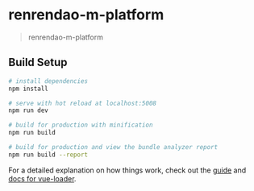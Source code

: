 # renrendao-m-platform

> renrendao-m-platform

## Build Setup

``` bash
# install dependencies
npm install

# serve with hot reload at localhost:5008
npm run dev

# build for production with minification
npm run build

# build for production and view the bundle analyzer report
npm run build --report
```

For a detailed explanation on how things work, check out the [guide](http://vuejs-templates.github.io/webpack/) and [docs for vue-loader](http://vuejs.github.io/vue-loader).
